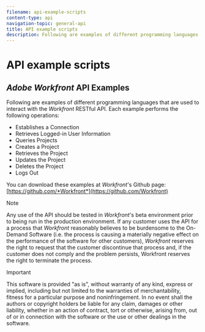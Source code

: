```yaml
---
filename: api-example-scripts
content-type: api
navigation-topic: general-api
title: API example scripts
description: Following are examples of different programming languages that are used to interact with the Workfront RESTful API. Each example performs the following operations:
---
```


# API example scripts

## *Adobe Workfront* API Examples

Following are examples of different programming languages that are used to interact with the *Workfront* RESTful API. Each example performs the following operations:

* Establishes a Connection
* Retrieves Logged-in User Information
* Queries Projects
* Creates a Project
* Retrieves the Project
* Updates the Project
* Deletes the Project
* Logs Out

You can download these examples at *Workfront*'s Github page:&nbsp; [https://github.com/*Workfront*](https://github.com/Workfront)

>[!NOTE]
>
>Any use of the API should be tested in *Workfront*'s beta environment prior to being run in the production environment. If any customer uses the API for a process that *Workfront* reasonably believes to be burdensome to the On-Demand Software (i.e. the process is causing a materially negative effect on the performance of the software for other customers), *Workfront* reserves the right to request that the customer discontinue that process and, if the customer does not comply and the problem persists, Workfront reserves the right to terminate the process.

>[!IMPORTANT]
>
>This software is provided "as is", without warranty of any kind, express or implied, including but not limited to the warranties of merchantability, fitness for a particular purpose and noninfringement. In no event shall the authors or copyright holders be liable for any claim, damages or other liability, whether in an action of contract, tort or otherwise, arising from, out of or in connection with the software or the use or other dealings in the software.

